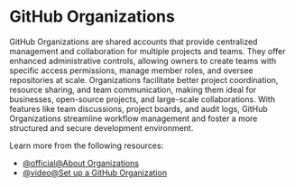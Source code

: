 # GitHub Organizations

GitHub Organizations are shared accounts that provide centralized management and collaboration for multiple projects and teams. They offer enhanced administrative controls, allowing owners to create teams with specific access permissions, manage member roles, and oversee repositories at scale. Organizations facilitate better project coordination, resource sharing, and team communication, making them ideal for businesses, open-source projects, and large-scale collaborations. With features like team discussions, project boards, and audit logs, GitHub Organizations streamline workflow management and foster a more structured and secure development environment.

Learn more from the following resources:

- [@official@About Organizations](https://docs.github.com/en/organizations/collaborating-with-groups-in-organizations/about-organizations)
- [@video@Set up a GitHub Organization](https://www.youtube.com/watch?v=XowSSIhJFuk)